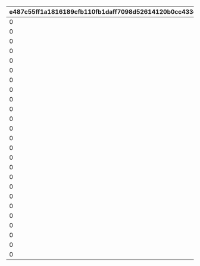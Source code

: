|e487c55ff1a1816189cfb110fb1daff7098d52614120b0cc433c86208125f0c7|8017627f7f70e523573acbee458897e878611bf68c3316e7a653ca5a5b6b290b|c0e409f83f99add91f9f48b73b635f3940d6153db2e927c0187822f10b25f39c|13e76427ad249f6c2dbacdd25cd5a61336af4614863d28b928a47d2edae68120|b442989609972481e842010a04be0dd3fe88ff39b4a926bf2aa3a0e8c0807f16|a2e2a8a516092267225c6ac4aed8b852dae9602e18a00317c952eebb1d22ebcc|a681ef9aa21eb3a859f003c8dc314d4ec13dc6eb7180194bd00864da2787ce45|2e1ba14b26ffbd357e58f4523e02ce4cf10dcd803d65a9da51d490d6c558273c|281c85feea1a6528d0b9bc7d1f3dc1ee3879ce458abab2ed63e6da80ab4eca4e|41ca5c71899f24fbd72f23f76893a9bcf2d49da6c6256c3e333799d2fad94492|37d56a650850324eb6093432228909a36ba6e2e688f0f0cb14ead75363690b98|766753a6af53658cc9b0aa4c3c7ea4a5df788dfcb4ced14bc981094b5ee61ea8|da8c4d46e9a585d4c1f90b08274c6aa93abac62adee7e7b39ee4b0b8dafbc60b|f544724bf142d17647b6b8c8dfab280832f6e77398cac7e65d30afd14258cdd4|b637134a3699245391db5665c9059bbf88e7f404d645623bb85994368010b7f5|125385f72390b2c2adc69df9118e1d85f7a0ef47e2703fca469f3206620e74ce|
| --- | --- | --- | --- | --- | --- | --- | --- | --- | --- | --- | --- | --- | --- | --- | --- |
|0|30|0|110001|0|4|1|0|0|140000|0|0|0|91002|0|8|
|0|30|0|110002|0|4|1|0|0|140000|0|0|0|91002|0|8|
|0|30|0|110003|0|4|1|0|0|140000|0|0|0|91002|0|8|
|0|30|0|110004|0|4|1|0|0|140000|0|0|0|91002|0|8|
|0|30|0|110005|0|4|1|0|0|140000|0|0|0|91002|0|8|
|0|30|0|120001|0|4|1|0|0|140000|0|0|0|91002|0|8|
|0|30|0|120002|0|4|1|0|0|140000|0|0|0|91002|0|8|
|0|30|0|120003|0|4|1|0|0|140000|0|0|0|91002|0|8|
|0|30|0|120004|0|4|1|0|0|140000|0|0|0|91002|0|8|
|0|30|0|120005|0|4|1|0|0|140000|0|0|0|91002|0|8|
|0|30|0|130001|0|4|1|0|0|140000|0|0|0|91002|0|8|
|0|30|0|130002|0|4|1|0|0|140000|0|0|0|91002|0|8|
|0|30|0|130003|0|4|1|0|0|140000|0|0|0|91002|0|8|
|0|30|0|130004|0|4|1|0|0|140000|0|0|0|91002|0|8|
|0|30|0|130005|0|4|1|0|0|140000|0|0|0|91002|0|8|
|0|30|0|140001|0|4|1|0|0|140000|0|0|0|91002|0|8|
|0|30|0|140002|0|4|1|0|0|140000|0|0|0|91002|0|8|
|0|30|0|140003|0|4|1|0|0|140000|0|0|0|91002|0|8|
|0|30|0|140004|0|4|1|0|0|140000|0|0|0|91002|0|8|
|0|30|0|140005|0|4|1|0|0|140000|0|0|0|91002|0|8|
|0|30|0|150001|0|4|1|0|0|140000|0|0|0|91002|0|8|
|0|30|0|150002|0|4|1|0|0|140000|0|0|0|91002|0|8|
|0|30|0|150003|0|4|1|0|0|140000|0|0|0|91002|0|8|
|0|30|0|150004|0|4|1|0|0|140000|0|0|0|91002|0|8|
|0|30|0|150005|0|4|1|0|0|140000|0|0|0|91002|0|8|